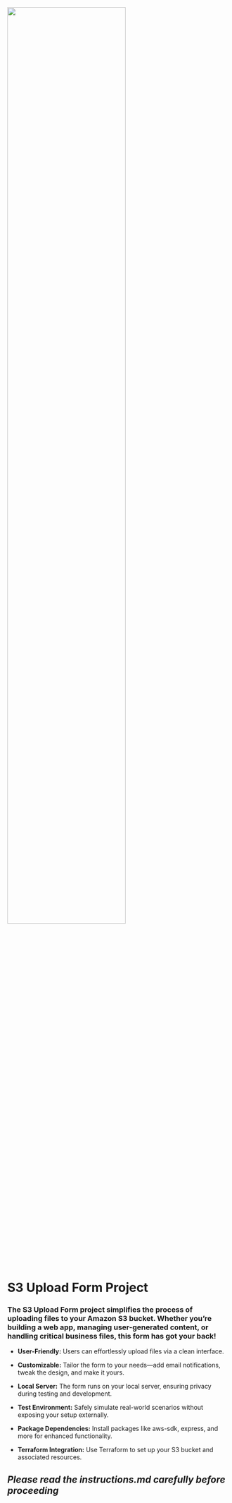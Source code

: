 

<img src="https://github.com/mindmotivate/S3_Upload_Form/assets/130941970/f946ed7c-c25f-4a5f-84f2-d32a0f0fb92c" width="73%" height="auto">

# S3 Upload Form Project

### The S3 Upload Form project simplifies the process of uploading files to your Amazon S3 bucket. Whether you’re building a web app, managing user-generated content, or handling critical business files, this form has got your back!

- **User-Friendly:** Users can effortlessly upload files via a clean interface.
- **Customizable:** Tailor the form to your needs—add email notifications, tweak the design, and make it yours.
- **Local Server:** The form runs on your local server, ensuring privacy during testing and development.
- **Test Environment:** Safely simulate real-world scenarios without exposing your setup externally.


- **Package Dependencies:** Install packages like aws-sdk, express, and more for enhanced functionality.
- **Terraform Integration:** Use Terraform to set up your S3 bucket and associated resources.

## ***Please read the instructions.md carefully before proceeding***
